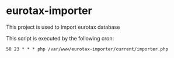 # eurotax-importer
This project is used to import eurotax database

This script is executed by the following cron:
```
50 23 * * * php /var/www/eurotax-importer/current/importer.php
```
